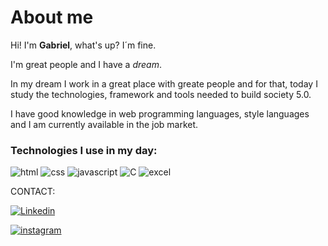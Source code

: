 # About me
Hi!
I'm __Gabriel__, what's up?
I´m fine.

I'm great people and I have a *dream*.

In my dream I work in a great place with greate people and for that, today I study the technologies, framework and tools needed to build society 5.0.

I have good knowledge in web programming languages, style languages and I am currently available in the job market. 

### Technologies I use in my day:


![html](https://img.shields.io/badge/HTML5-E34F26?style=for-the-badge&logo=html5&logoColor=white)
![css](https://img.shields.io/badge/CSS3-1572B6?style=for-the-badge&logo=css3&logoColor=white)
![javascript](https://img.shields.io/badge/JavaScript-F7DF1E?style=for-the-badge&logo=javascript&logoColor=black)
![C](https://img.shields.io/badge/C-00599C?style=for-the-badge&logo=c&logoColor=white)
![excel](https://img.shields.io/badge/Microsoft_Office-D83B01?style=for-the-badge&logo=microsoft-office&logoColor=white)

CONTACT:

[![Linkedin](https://img.shields.io/badge/LinkedIn-0077B5?style=for-the-badge&logo=linkedin&logoColor=white)](https://www.linkedin.com/in/gabriel-jesus-43a5b0198/)

[![instagram](https://img.shields.io/badge/Instagram-E4405F?style=for-the-badge&logo=instagram&logoColor=white)](https://instagram.com/gabriel_jesus800?igshid=ZDc4ODBmNjlmNQ==)
